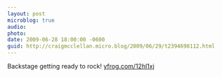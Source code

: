 ```yaml
---
layout: post
microblog: true
audio: 
photo: 
date: 2009-06-28 18:00:00 -0600
guid: http://craigmcclellan.micro.blog/2009/06/29/t2394698112.html
---
```

Backstage getting ready to rock! [yfrog.com/12hl1xj](http://yfrog.com/12hl1xj)
